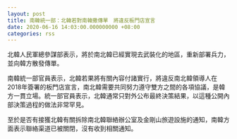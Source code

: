 ```yaml
---
layout: post
title: 南韓統一部：北韓若對南韓撒傳單　將違反板門店宣言
date: 2020-06-16 14:03:00.000000000 +08:00
categories: rss
---
```


北韓人民軍總參謀部表示，將於南北韓已經實現去武裝化的地區，重新部署兵力，並向韓方散發傳單。

南韓統一部官員表示，北韓若果將有關內容付諸實行，將違反南北韓領導人在2018年簽署的板門店宣言，南北韓需要共同努力遵守雙方之間的各項協議，是韓方一貫立場。統一部官員表示，北韓通常只對外公布最終決策結果，以這種公開內部決策過程的做法非常罕見。

至於是否有接獲北韓有關拆除南北韓聯絡辦公室及金剛山旅遊設施的通知，南韓方面表示聯絡渠道已被關閉，沒有收到相關通知。

